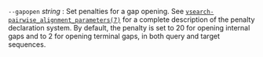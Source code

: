 `--gapopen` *string*
: Set penalties for a gap opening. See
  [`vsearch-pairwise_alignment_parameters(7)`](./misc/vsearch-pairwise_alignment_parameters.7.md)
  for a complete description of the penalty declaration system. By
  default, the penalty is set to 20 for opening internal gaps and to 2
  for opening terminal gaps, in both query and target sequences.
